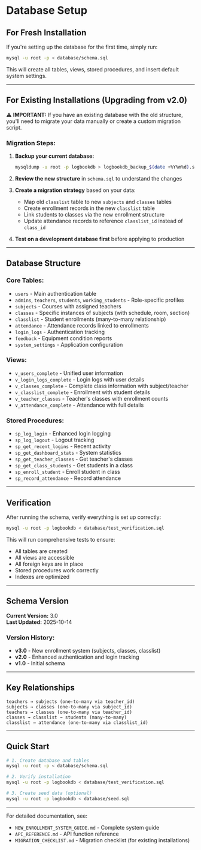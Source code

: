 # Database Setup

## For Fresh Installation

If you're setting up the database for the first time, simply run:

```bash
mysql -u root -p < database/schema.sql
```

This will create all tables, views, stored procedures, and insert default system settings.

---

## For Existing Installations (Upgrading from v2.0)

⚠️ **IMPORTANT:** If you have an existing database with the old structure, you'll need to migrate your data manually or create a custom migration script.

### Migration Steps:

1. **Backup your current database:**
   ```bash
   mysqldump -u root -p logbookdb > logbookdb_backup_$(date +%Y%m%d).sql
   ```

2. **Review the new structure** in `schema.sql` to understand the changes

3. **Create a migration strategy** based on your data:
   - Map old `classlist` table to new `subjects` and `classes` tables
   - Create enrollment records in the new `classlist` table
   - Link students to classes via the new enrollment structure
   - Update attendance records to reference `classlist_id` instead of `class_id`

4. **Test on a development database first** before applying to production

---

## Database Structure

### Core Tables:
- `users` - Main authentication table
- `admins`, `teachers`, `students`, `working_students` - Role-specific profiles
- `subjects` - Courses with assigned teachers
- `classes` - Specific instances of subjects (with schedule, room, section)
- `classlist` - Student enrollments (many-to-many relationship)
- `attendance` - Attendance records linked to enrollments
- `login_logs` - Authentication tracking
- `feedback` - Equipment condition reports
- `system_settings` - Application configuration

### Views:
- `v_users_complete` - Unified user information
- `v_login_logs_complete` - Login logs with user details
- `v_classes_complete` - Complete class information with subject/teacher
- `v_classlist_complete` - Enrollment with student details
- `v_teacher_classes` - Teacher's classes with enrollment counts
- `v_attendance_complete` - Attendance with full details

### Stored Procedures:
- `sp_log_login` - Enhanced login logging
- `sp_log_logout` - Logout tracking
- `sp_get_recent_logins` - Recent activity
- `sp_get_dashboard_stats` - System statistics
- `sp_get_teacher_classes` - Get teacher's classes
- `sp_get_class_students` - Get students in a class
- `sp_enroll_student` - Enroll student in class
- `sp_record_attendance` - Record attendance

---

## Verification

After running the schema, verify everything is set up correctly:

```bash
mysql -u root -p logbookdb < database/test_verification.sql
```

This will run comprehensive tests to ensure:
- All tables are created
- All views are accessible
- All foreign keys are in place
- Stored procedures work correctly
- Indexes are optimized

---

## Schema Version

**Current Version:** 3.0  
**Last Updated:** 2025-10-14

### Version History:
- **v3.0** - New enrollment system (subjects, classes, classlist)
- **v2.0** - Enhanced authentication and login tracking
- **v1.0** - Initial schema

---

## Key Relationships

```
teachers → subjects (one-to-many via teacher_id)
subjects → classes (one-to-many via subject_id)
teachers → classes (one-to-many via teacher_id)
classes → classlist → students (many-to-many)
classlist → attendance (one-to-many via classlist_id)
```

---

## Quick Start

```bash
# 1. Create database and tables
mysql -u root -p < database/schema.sql

# 2. Verify installation
mysql -u root -p logbookdb < database/test_verification.sql

# 3. Create seed data (optional)
mysql -u root -p logbookdb < database/seed.sql
```

---

For detailed documentation, see:
- `NEW_ENROLLMENT_SYSTEM_GUIDE.md` - Complete system guide
- `API_REFERENCE.md` - API function reference
- `MIGRATION_CHECKLIST.md` - Migration checklist (for existing installations)

